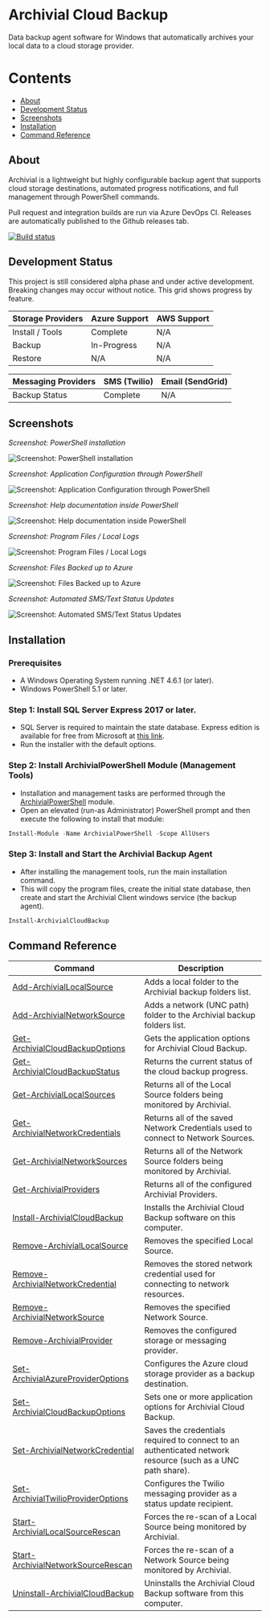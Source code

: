 # Archivial Cloud Backup
Data backup agent software for Windows that automatically archives your local data to a cloud storage provider.

# Contents
* [About](#about)
* [Development Status](#development-status)
* [Screenshots](#screenshots)
* [Installation](#installation)
* [Command Reference](#command-reference)

## About
Archivial is a lightweight but highly configurable backup agent that supports cloud storage destinations, automated progress notifications, and full management through PowerShell commands. 

Pull request and integration builds are run via Azure DevOps CI. Releases are automatically published to the Github releases tab.

[![Build status](https://ozette.visualstudio.com/ozette-project/_apis/build/status/ozette-project-CI)](https://ozette.visualstudio.com/ozette-project/_build/latest?definitionId=1)

## Development Status
This project is still considered alpha phase and under active development. Breaking changes may occur without notice. This grid shows progress by feature.

| Storage Providers | Azure Support | AWS Support |
| --- | --- | --- |
| Install / Tools | Complete | N/A |
| Backup | In-Progress | N/A |
| Restore | N/A | N/A |

| Messaging Providers | SMS (Twilio) | Email (SendGrid) |
| --- | --- | --- |
| Backup Status | Complete | N/A |

## Screenshots

*Screenshot: PowerShell installation*

![Screenshot: PowerShell installation](Doc/Screenshots/1-archivial-install.png?raw=true "Screenshot: PowerShell installation")

*Screenshot: Application Configuration through PowerShell*

![Screenshot: Application Configuration through PowerShell](Doc/Screenshots/2-archivial-configuration.png?raw=true "Screenshot: Application Configuration through PowerShell")

*Screenshot: Help documentation inside PowerShell*

![Screenshot: Help documentation inside PowerShell](Doc/Screenshots/3-archivial-help-from-ps.png?raw=true "Screenshot: Help documentation inside PowerShell")

*Screenshot: Program Files / Local Logs*

![Screenshot: Program Files / Local Logs](Doc/Screenshots/4-archivial-text-logs.png?raw=true "Screenshot: Program Files / Local Logs")

*Screenshot: Files Backed up to Azure*

![Screenshot: Files Backed up to Azure](Doc/Screenshots/5-archivial-data-in-azure.png?raw=true "Screenshot: Files Backed up to Azure")

*Screenshot: Automated SMS/Text Status Updates*

![Screenshot: Automated SMS/Text Status Updates](Doc/Screenshots/6-archivial-update-notify.png?raw=true "Screenshot: Automated SMS/Text Status Updates")

## Installation

### Prerequisites
* A Windows Operating System running .NET 4.6.1 (or later).
* Windows PowerShell 5.1 or later.

### Step 1: Install SQL Server Express 2017 or later.
* SQL Server is required to maintain the state database. Express edition is available for free from Microsoft at [this link](https://www.microsoft.com/en-us/sql-server/sql-server-editions-express). 
* Run the installer with the default options.

### Step 2: Install ArchivialPowerShell Module (Management Tools)
* Installation and management tasks are performed through the [ArchivialPowerShell](https://www.powershellgallery.com/packages/ArchivialPowerShell) module. 
* Open an elevated (run-as Administrator) PowerShell prompt and then execute the following to install that module:
``` powershell
Install-Module -Name ArchivialPowerShell -Scope AllUsers
```

### Step 3: Install and Start the Archivial Backup Agent
* After installing the management tools, run the main installation command. 
* This will copy the program files, create the initial state database, then create and start the Archivial Client windows service (the backup agent).
``` powershell
Install-ArchivialCloudBackup
```

## Command Reference
| Command | Description |
| --- | --- |
| [Add-ArchivialLocalSource](Doc/Commands/Add-ArchivialLocalSource.md) | Adds a local folder to the Archivial backup folders list. |
| [Add-ArchivialNetworkSource](Doc/Commands/Add-ArchivialNetworkSource.md) | Adds a network (UNC path) folder to the Archivial backup folders list. |
| [Get-ArchivialCloudBackupOptions](Doc/Commands/Get-ArchivialCloudBackupOptions.md) | Gets the application options for Archivial Cloud Backup. |
| [Get-ArchivialCloudBackupStatus](Doc/Commands/Get-ArchivialCloudBackupStatus.md) | Returns the current status of the cloud backup progress. |
| [Get-ArchivialLocalSources](Doc/Commands/Get-ArchivialLocalSources.md) | Returns all of the Local Source folders being monitored by Archivial. |
| [Get-ArchivialNetworkCredentials](Doc/Commands/Get-ArchivialNetworkCredentials.md) | Returns all of the saved Network Credentials used to connect to Network Sources. |
| [Get-ArchivialNetworkSources](Doc/Commands/Get-ArchivialNetworkSources.md) | Returns all of the Network Source folders being monitored by Archivial. |
| [Get-ArchivialProviders](Doc/Commands/Get-ArchivialProviders.md) | Returns all of the configured Archivial Providers. |
| [Install-ArchivialCloudBackup](Doc/Commands/Install-ArchivialCloudBackup.md) | Installs the Archivial Cloud Backup software on this computer. |
| [Remove-ArchivialLocalSource](Doc/Commands/Remove-ArchivialLocalSource.md) | Removes the specified Local Source. |
| [Remove-ArchivialNetworkCredential](Doc/Commands/Remove-ArchivialNetworkCredential.md) | Removes the stored network credential used for connecting to network resources. |
| [Remove-ArchivialNetworkSource](Doc/Commands/Remove-ArchivialNetworkSource.md) | Removes the specified Network Source. |
| [Remove-ArchivialProvider](Doc/Commands/Remove-ArchivialProvider.md) | Removes the configured storage or messaging provider. |
| [Set-ArchivialAzureProviderOptions](Doc/Commands/Set-ArchivialAzureProviderOptions.md) | Configures the Azure cloud storage provider as a backup destination. |
| [Set-ArchivialCloudBackupOptions](Doc/Commands/Set-ArchivialCloudBackupOptions.md) | Sets one or more application options for Archivial Cloud Backup. |
| [Set-ArchivialNetworkCredential](Doc/Commands/Set-ArchivialNetworkCredential.md) | Saves the credentials required to connect to an authenticated network resource (such as a UNC path share). |
| [Set-ArchivialTwilioProviderOptions](Doc/Commands/Set-ArchivialTwilioProviderOptions.md) | Configures the Twilio messaging provider as a status update recipient. |
| [Start-ArchivialLocalSourceRescan](Doc/Commands/Start-ArchivialLocalSourceRescan.md) | Forces the re-scan of a Local Source being monitored by Archivial. |
| [Start-ArchivialNetworkSourceRescan](Doc/Commands/Start-ArchivialNetworkSourceRescan.md) | Forces the re-scan of a Network Source being monitored by Archivial. |
| [Uninstall-ArchivialCloudBackup](Doc/Commands/Uninstall-ArchivialCloudBackup.md) | Uninstalls the Archivial Cloud Backup software from this computer. |
